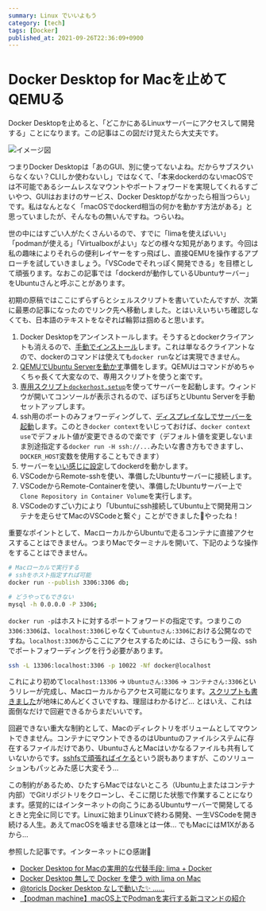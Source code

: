 ```yaml
---
summary: Linux でいいよもう
category: [tech]
tags: [Docker]
published_at: 2021-09-26T22:36:09+0900
---
```


# Docker Desktop for Macを止めてQEMUる

Docker Desktopを止めると、「どこかにあるLinuxサーバーにアクセスして開発する」ことになります。この記事はこの図だけ覚えたら大丈夫です。

![イメージ図](https://raw.githubusercontent.com/stakme/blog/main/assets/2/docker.png "これが全てです")

つまりDocker Desktopは「あのGUI、別に使ってないよね。だからサブスクいらなくない？CLIしか使わないし」ではなくて、「本来dockerdのないmacOSでは不可能であるシームレスなマウントやポートフォワードを実現してくれるすごいやつ、GUIはおまけのサービス、Docker Desktopがなかったら相当つらい」です。私はなんとなく「macOSでdockerd相当の何かを動かす方法がある」と思っていましたが、そんなもの無いんですね。つらいね。

世の中にはすごい人がたくさんいるので、すでに「limaを使えばいい」「podmanが使える」「Virtualboxがよい」などの様々な知見があります。今回は私の趣味によりそれらの便利レイヤーをすっ飛ばし、直接QEMUを操作するアプローチを試していきましょう。「VSCodeでそれっぽく開発できる」を目標として頑張ります。なおこの記事では「dockerdが動作しているUbuntuサーバー」をUbuntuさんと呼ぶことがあります。

初期の原稿ではここにずらずらとシェルスクリプトを書いていたんですが、次第に最悪の記事になったのでリンク先へ移動しました。とはいえいちいち確認しなくても、日本語のテキストをなぞれば輪郭は掴めると思います。

1. Docker Desktopをアンインストールします。そうするとdockerクライアントも消えるので、[手動でインストール](https://github.com/stakme/scripts/blob/main/docker/macos/install_docker.fish)します。これは単なるクライアントなので、dockerのコマンドは使えても`docker run`などは実現できません。
2. [QEMUでUbuntu Serverを動かす](https://github.com/stakme/scripts/blob/main/docker/macos/install_qemu.fish)準備をします。QEMUはコマンドがめちゃくちゃ長くて大変なので、専用スクリプトを使うと楽です。
3. [専用スクリプト`dockerhost.setup`](https://github.com/stakme/scripts/blob/main/docker/macos/qemu_setup.fish)を使ってサーバーを起動します。ウィンドウが開いてコンソールが表示されるので、ぽちぽちとUbuntu Serverを手動セットアップします。
4. ssh用のポートのみフォワーディングして、[ディスプレイなしでサーバーを起動](https://github.com/stakme/scripts/blob/main/docker/macos/qemu_run.fish)します。このとき`docker context`をいじっておけば、`docker context use`でデフォルト値が変更できるので楽です（デフォルト値を変更しないまま別途指定する`docker run -H ssh://...`みたいな書き方もできますし、`DOCKER_HOST`変数を使用することもできます）
5. サーバーを[いい感じに設定](https://github.com/stakme/scripts/blob/main/docker/macos/init_host.sh)してdockerdを動かします。
6. VSCodeからRemote-sshを使い、準備したUbuntuサーバーに接続します。
7. VSCodeからRemote-Containerを使い、準備したUbuntuサーバー上で`Clone Repository in Container Volume`を実行します。
8. VSCodeのすごい力により「Ubuntuにssh接続してUbuntu上で開発用コンテナを走らせてMacのVSCodeと繋ぐ」ことができました🎉やったね！

重要なポイントとして、MacローカルからUbuntuで走るコンテナに直接アクセスすることはできません。つまりMacでターミナルを開いて、下記のような操作をすることはできません。

```bash
# Macローカルで実行する
# sshをホスト指定すれば可能
docker run --publish 3306:3306 db;

# どうやってもできない
mysql -h 0.0.0.0 -P 3306; 
```

`docker run -p`はホストに対するポートフォワードの指定です。つまりこの`3306:3306`は、`localhost:3306`じゃなくて`ubuntuさん:3306`における公開なのですね。`localhost:3306`からここにアクセスするためには、さらにもう一段、sshでポートフォワーディングを行う必要があります。

```bash
ssh -L 13306:localhost:3306 -p 10022 -Nf docker@localhost 
```

これにより初めて`localhost:13306` -> `Ubuntuさん:3306` -> `コンテナさん:3306`というリレーが完成し、Macローカルからアクセス可能になります。[スクリプトも書きました](https://github.com/stakme/scripts/blob/main/docker/macos/qemu_port.fish)が地味にめんどくさいですね、理屈はわかるけど… とはいえ、これは面倒なだけで回避できるからまだいいです。

回避できない重大な制約として、Macのディレクトリをボリュームとしてマウントできません。コンテナにマウントできるのはUbuntuのファイルシステムに存在するファイルだけであり、UbuntuさんとMacはいかなるファイルも共有していないからです。[sshfsで頑張ればイケる](https://apple.stackexchange.com/questions/420911/how-share-folder-in-qemu-with-plan9-virtfs-between-macos-host-and-linux-guest)という説もありますが、このソリューションもパッとみた感じ大変そう…

この制約があるため、ひたすらMacではないところ（Ubuntu上またはコンテナ内部）でGitリポジトリをクローンし、そこに閉じた状態で作業することになります。感覚的にはインターネットの向こうにあるUbuntuサーバーで開発してるときと完全に同じです。Linuxに始まりLinuxで終わる開発、一生VSCodeを開き続ける人生。あえてmacOSを噛ませる意味とは一体… でもMacにはM1Xがあるから…

参照した記事です。インターネットに🌞感謝🌝

- [Docker Desktop for Macの実用的な代替手段: lima + Docker](https://qiita.com/yoichiwo7/items/44aff38674134ad87da3)
- [Docker Desktop 無しで Docker を使う with lima on Mac](https://korosuke613.hatenablog.com/entry/2021/09/18/docker-on-lima)
- [@toricls Docker Desktop なしで動いた✨ ……](https://twitter.com/toricls/status/1432925285377142789)
- [【podman machine】macOS上でPodmanを実行する新コマンドの紹介](https://rheb.hatenablog.com/entry/podman-machine)
